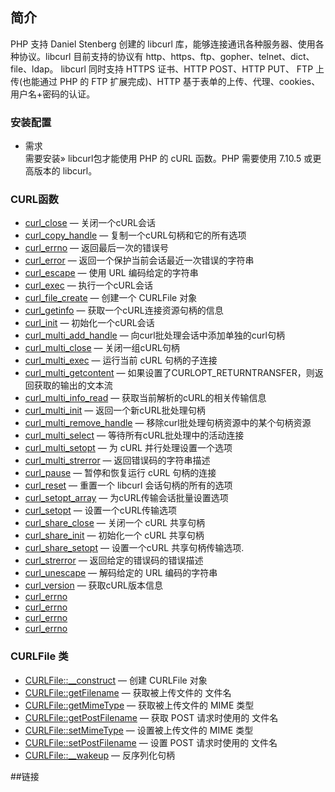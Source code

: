 ## 简介
PHP 支持 Daniel Stenberg 创建的 libcurl 库，能够连接通讯各种服务器、使用各种协议。libcurl 目前支持的协议有 http、https、ftp、gopher、telnet、dict、file、ldap。 libcurl 同时支持 HTTPS 证书、HTTP POST、HTTP PUT、 FTP 上传(也能通过 PHP 的 FTP 扩展完成)、HTTP 基于表单的上传、代理、cookies、用户名+密码的认证。

### 安装配置
* 需求  
    需要安装» libcurl包才能使用 PHP 的 cURL 函数。PHP 需要使用 7.10.5 或更高版本的 libcurl。

### CURL函数
* [curl_close](curl_close.md) — 关闭一个cURL会话
* [curl_copy_handle](curl_copy_handle.md) — 复制一个cURL句柄和它的所有选项
* [curl_errno](curl_errno.md) — 返回最后一次的错误号
* [curl_error](curl_error.md) — 返回一个保护当前会话最近一次错误的字符串
* [curl_escape](curl_escape.md) — 使用 URL 编码给定的字符串
* [curl_exec](curl_exec.md) — 执行一个cURL会话
* [curl_file_create](curl_file_create.md) — 创建一个 CURLFile 对象
* [curl_getinfo](curl_getinfo.md) — 获取一个cURL连接资源句柄的信息
* [curl_init](curl_init.md) — 初始化一个cURL会话
* [curl_multi_add_handle](curl_multi_add_handle.md) — 向curl批处理会话中添加单独的curl句柄
* [curl_multi_close](curl_multi_close.md) — 关闭一组cURL句柄
* [curl_multi_exec](curl_multi_exec.md) — 运行当前 cURL 句柄的子连接
* [curl_multi_getcontent](curl_multi_getcontent.md) — 如果设置了CURLOPT_RETURNTRANSFER，则返回获取的输出的文本流
* [curl_multi_info_read](curl_multi_info_read.md) — 获取当前解析的cURL的相关传输信息
* [curl_multi_init](curl_multi_init.md) — 返回一个新cURL批处理句柄
* [curl_multi_remove_handle](curl_multi_remove_handle.md) — 移除curl批处理句柄资源中的某个句柄资源
* [curl_multi_select](curl_multi_select.md) — 等待所有cURL批处理中的活动连接
* [curl_multi_setopt](curl_multi_setopt.md) — 为 cURL 并行处理设置一个选项
* [curl_multi_strerror](curl_multi_strerror.md) — 返回错误码的字符串描述
* [curl_pause](curl_pause.md) — 暂停和恢复运行 cURL 句柄的连接
* [curl_reset](curl_reset.md) — 重置一个 libcurl 会话句柄的所有的选项
* [curl_setopt_array](curl_setopt_array.md) — 为cURL传输会话批量设置选项
* [curl_setopt](curl_setopt.md) — 设置一个cURL传输选项
* [curl_share_close](curl_share_close.md) — 关闭一个 cURL 共享句柄
* [curl_share_init](curl_share_init.md) — 初始化一个 cURL 共享句柄
* [curl_share_setopt](curl_share_setopt.md) — 设置一个cURL 共享句柄传输选项.
* [curl_strerror](curl_strerror.md) — 返回给定的错误码的错误描述
* [curl_unescape](curl_unescape.md) — 解码给定的 URL 编码的字符串
* [curl_version](curl_version.md) — 获取cURL版本信息
* [curl_errno](curl_errno.md)
* [curl_errno](curl_errno.md)
* [curl_errno](curl_errno.md)
* [curl_errno](curl_errno.md)

### CURLFile 类
* [CURLFile::__construct]() — 创建 CURLFile 对象
* [CURLFile::getFilename]() — 获取被上传文件的 文件名
* [CURLFile::getMimeType]() — 获取被上传文件的 MIME 类型
* [CURLFile::getPostFilename]() — 获取 POST 请求时使用的 文件名
* [CURLFile::setMimeType]() — 设置被上传文件的 MIME 类型
* [CURLFile::setPostFilename]() — 设置 POST 请求时使用的 文件名
* [CURLFile::__wakeup]() — 反序列化句柄

##链接